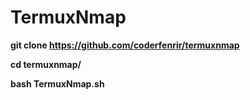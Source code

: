 # TermuxNmap

**git clone https://github.com/coderfenrir/termuxnmap**

**cd termuxnmap/**

**bash TermuxNmap.sh**
